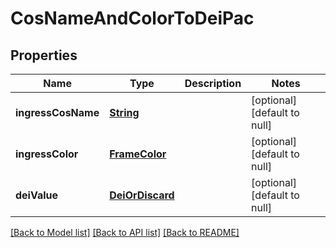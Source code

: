 # CosNameAndColorToDeiPac
## Properties

Name | Type | Description | Notes
------------ | ------------- | ------------- | -------------
**ingressCosName** | [**String**](string.md) |  | [optional] [default to null]
**ingressColor** | [**FrameColor**](FrameColor.md) |  | [optional] [default to null]
**deiValue** | [**DeiOrDiscard**](DeiOrDiscard.md) |  | [optional] [default to null]

[[Back to Model list]](../README.md#documentation-for-models) [[Back to API list]](../README.md#documentation-for-api-endpoints) [[Back to README]](../README.md)

